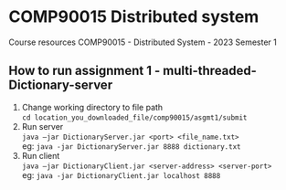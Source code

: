 # COMP90015 Distributed system
Course resources COMP90015 - Distributed System - 2023 Semester 1

## How to run assignment 1 - multi-threaded-Dictionary-server

1. Change working directory to file path  
```cd location_you_downloaded_file/comp90015/asgmt1/submit```
2. Run server  
```java –jar DictionaryServer.jar <port> <file_name.txt>```  
eg: ```java -jar DictionaryServer.jar 8888 dictionary.txt```
3. Run client  
```java –jar DictionaryClient.jar <server-address> <server-port>```  
eg: ```java -jar DictionaryClient.jar localhost 8888```


